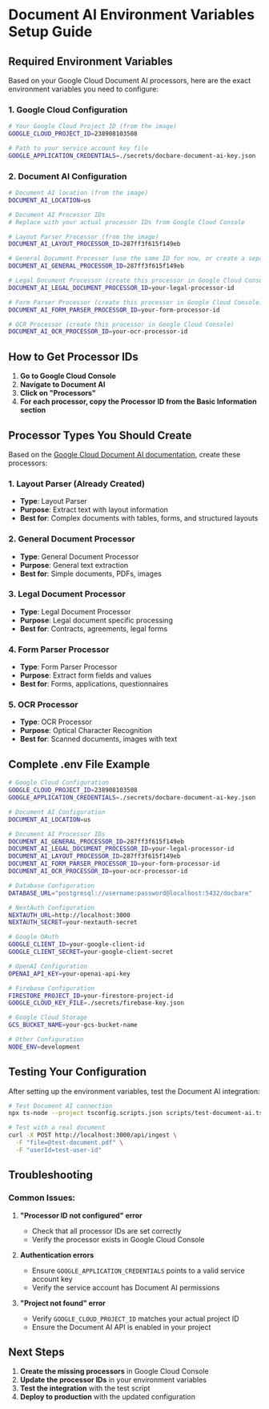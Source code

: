 # Document AI Environment Variables Setup Guide

## Required Environment Variables

Based on your Google Cloud Document AI processors, here are the exact environment variables you need to configure:

### 1. Google Cloud Configuration
```bash
# Your Google Cloud Project ID (from the image)
GOOGLE_CLOUD_PROJECT_ID=238908103508

# Path to your service account key file
GOOGLE_APPLICATION_CREDENTIALS=./secrets/docbare-document-ai-key.json
```

### 2. Document AI Configuration
```bash
# Document AI location (from the image)
DOCUMENT_AI_LOCATION=us

# Document AI Processor IDs
# Replace with your actual processor IDs from Google Cloud Console

# Layout Parser Processor (from the image)
DOCUMENT_AI_LAYOUT_PROCESSOR_ID=287ff3f615f149eb

# General Document Processor (use the same ID for now, or create a separate one)
DOCUMENT_AI_GENERAL_PROCESSOR_ID=287ff3f615f149eb

# Legal Document Processor (create this processor in Google Cloud Console)
DOCUMENT_AI_LEGAL_DOCUMENT_PROCESSOR_ID=your-legal-processor-id

# Form Parser Processor (create this processor in Google Cloud Console)
DOCUMENT_AI_FORM_PARSER_PROCESSOR_ID=your-form-processor-id

# OCR Processor (create this processor in Google Cloud Console)
DOCUMENT_AI_OCR_PROCESSOR_ID=your-ocr-processor-id
```

## How to Get Processor IDs

1. **Go to Google Cloud Console**
2. **Navigate to Document AI**
3. **Click on "Processors"**
4. **For each processor, copy the Processor ID from the Basic Information section**

## Processor Types You Should Create

Based on the [Google Cloud Document AI documentation](https://cloud.google.com/nodejs/docs/reference/documentai/latest), create these processors:

### 1. Layout Parser (Already Created)
- **Type**: Layout Parser
- **Purpose**: Extract text with layout information
- **Best for**: Complex documents with tables, forms, and structured layouts

### 2. General Document Processor
- **Type**: General Document Processor
- **Purpose**: General text extraction
- **Best for**: Simple documents, PDFs, images

### 3. Legal Document Processor
- **Type**: Legal Document Processor
- **Purpose**: Legal document specific processing
- **Best for**: Contracts, agreements, legal forms

### 4. Form Parser Processor
- **Type**: Form Parser Processor
- **Purpose**: Extract form fields and values
- **Best for**: Forms, applications, questionnaires

### 5. OCR Processor
- **Type**: OCR Processor
- **Purpose**: Optical Character Recognition
- **Best for**: Scanned documents, images with text

## Complete .env File Example

```bash
# Google Cloud Configuration
GOOGLE_CLOUD_PROJECT_ID=238908103508
GOOGLE_APPLICATION_CREDENTIALS=./secrets/docbare-document-ai-key.json

# Document AI Configuration
DOCUMENT_AI_LOCATION=us

# Document AI Processor IDs
DOCUMENT_AI_GENERAL_PROCESSOR_ID=287ff3f615f149eb
DOCUMENT_AI_LEGAL_DOCUMENT_PROCESSOR_ID=your-legal-processor-id
DOCUMENT_AI_LAYOUT_PROCESSOR_ID=287ff3f615f149eb
DOCUMENT_AI_FORM_PARSER_PROCESSOR_ID=your-form-processor-id
DOCUMENT_AI_OCR_PROCESSOR_ID=your-ocr-processor-id

# Database Configuration
DATABASE_URL="postgresql://username:password@localhost:5432/docbare"

# NextAuth Configuration
NEXTAUTH_URL=http://localhost:3000
NEXTAUTH_SECRET=your-nextauth-secret

# Google OAuth
GOOGLE_CLIENT_ID=your-google-client-id
GOOGLE_CLIENT_SECRET=your-google-client-secret

# OpenAI Configuration
OPENAI_API_KEY=your-openai-api-key

# Firebase Configuration
FIRESTORE_PROJECT_ID=your-firestore-project-id
GOOGLE_CLOUD_KEY_FILE=./secrets/firebase-key.json

# Google Cloud Storage
GCS_BUCKET_NAME=your-gcs-bucket-name

# Other Configuration
NODE_ENV=development
```

## Testing Your Configuration

After setting up the environment variables, test the Document AI integration:

```bash
# Test Document AI connection
npx ts-node --project tsconfig.scripts.json scripts/test-document-ai.ts

# Test with a real document
curl -X POST http://localhost:3000/api/ingest \
  -F "file=@test-document.pdf" \
  -F "userId=test-user-id"
```

## Troubleshooting

### Common Issues:

1. **"Processor ID not configured" error**
   - Check that all processor IDs are set correctly
   - Verify the processor exists in Google Cloud Console

2. **Authentication errors**
   - Ensure `GOOGLE_APPLICATION_CREDENTIALS` points to a valid service account key
   - Verify the service account has Document AI permissions

3. **"Project not found" error**
   - Verify `GOOGLE_CLOUD_PROJECT_ID` matches your actual project ID
   - Ensure the Document AI API is enabled in your project

## Next Steps

1. **Create the missing processors** in Google Cloud Console
2. **Update the processor IDs** in your environment variables
3. **Test the integration** with the test script
4. **Deploy to production** with the updated configuration
